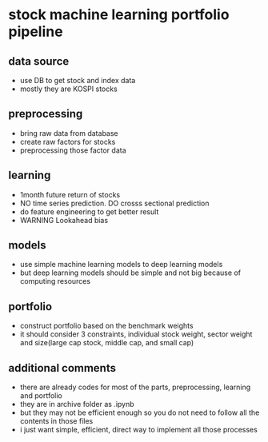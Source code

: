 # stock machine learning portfolio pipeline
## data source 
- use DB to get stock and index data
- mostly they are KOSPI stocks

## preprocessing
- bring raw data from database
- create raw factors for stocks
- preprocessing those factor data


## learning
- 1month future return of stocks
- NO time series prediction. DO crosss sectional prediction
- do feature engineering to get better result
- WARNING Lookahead bias

## models
- use simple machine learning models to deep learning models
- but deep learning models should be simple and not big because of computing resources


## portfolio
- construct portfolio based on the benchmark weights 
- it should consider 3 constraints, individual stock weight, sector weight and size(large cap stock, middle cap, and small cap)


## additional comments 
- there are already codes for most of the parts, preprocessing, learning and portfolio
- they are in archive folder as .ipynb 
- but they may not be efficient enough so you do not need to follow all the contents in those files
- i just want simple, efficient, direct way to implement all those processes

